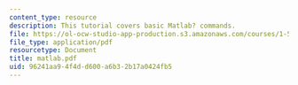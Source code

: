 ```yaml
---
content_type: resource
description: This tutorial covers basic Matlab? commands.
file: https://ol-ocw-studio-app-production.s3.amazonaws.com/courses/1-561-motion-based-design-fall-2003/96241aa94f4dd600a6b32b17a0424fb5_matlab.pdf
file_type: application/pdf
resourcetype: Document
title: matlab.pdf
uid: 96241aa9-4f4d-d600-a6b3-2b17a0424fb5
---
```

